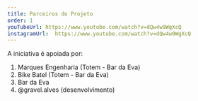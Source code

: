 ```yaml
---
title: Parceiros do Projeto
order: 1
youTubeUrl: https://www.youtube.com/watch?v=dQw4w9WgXcQ
instagramUrl:  https://www.youtube.com/watch?v=dQw4w9WgXcQ
---
```


A iniciativa é apoiada por:

1. Marques Engenharia (Totem - Bar da Eva)
2. Bike Batel (Totem - Bar da Eva)
3. Bar da Eva
4. @gravel.alves (desenvolvimento)
